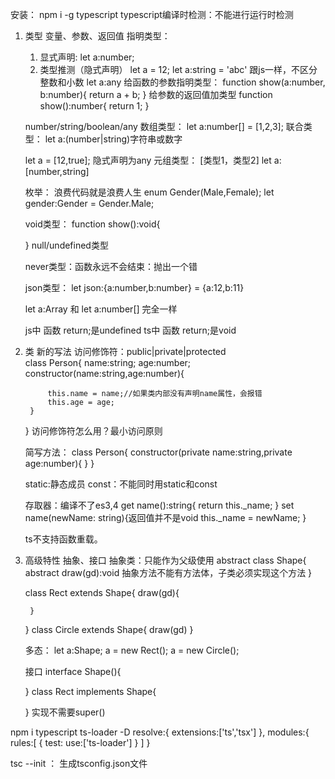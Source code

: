 安装： npm i -g typescript
typescript编译时检测：不能进行运行时检测
1. 类型
    变量、参数、返回值
    指明类型：
    1. 显式声明: let a:number;
    2. 类型推测（隐式声明） let a = 12;
    let a:string = 'abc'
    跟js一样，不区分整数和小数
    let a:any
    给函数的参数指明类型：
    function show(a:number, b:number){
        return a + b;
    }
    给参数的返回值加类型
    function show():number{
        return 1;
    }

    number/string/boolean/any
    数组类型：
    let a:number[] = [1,2,3];
    联合类型：
    let a:(number|string)字符串或数字

    let a = [12,true]; 隐式声明为any
    元组类型：
    [类型1，类型2]
    let a:[number,string]
    
    枚举：
    浪费代码就是浪费人生
    enum Gender(Male,Female);
    let gender:Gender = Gender.Male;

    void类型：
    function show():void{

    }
    null/undefined类型

    never类型：函数永远不会结束：抛出一个错

    json类型：
    let json:{a:number,b:number} = {a:12,b:11}

    let a:Array<number> 和 let a:number[] 完全一样

    js中 函数 return;是undefined 
    ts中 函数 return;是void 

2. 类
    新的写法
    访问修饰符：public|private|protected    
    class Person{
        name:string;
        age:number;
        constructor(name:string,age:number){
            
            this.name = name;//如果类内部没有声明name属性，会报错
            this.age = age;
        }
    }
    访问修饰符怎么用？最小访问原则

    简写方法：
    class Person{
        constructor(private name:string,private age:number){
        }
    }  

    static:静态成员
    const：不能同时用static和const

    存取器：编译不了es3,4
    get name():string{
        return  this._name;
    }
    set name(newName: string){返回值并不是void
        this._name = newName;
    }

    ts不支持函数重载。



3. 高级特性
    抽象、接口
    抽象类：只能作为父级使用
    abstract class Shape{
        abstract draw(gd):void 抽象方法不能有方法体，子类必须实现这个方法
    }

    class Rect extends Shape{
        draw(gd){

        }
    }
    class Circle extends Shape{
        draw(gd)
    }

    多态：
    let a:Shape;
    a = new Rect();
    a = new Circle();

    接口
    interface Shape(){

    }
    class Rect implements Shape{
        
    }
    实现不需要super()






npm i typescript ts-loader -D
resolve:{
    extensions:['ts','tsx']
},
modules:{
    rules:[
        {
            test:
            use:['ts-loader']
        }
    ]
}

tsc --init ： 生成tsconfig.json文件